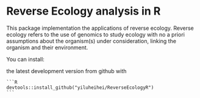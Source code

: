 # Reverse Ecology analysis in  R

This package implementation the applications of reverse ecology. 
Reverse ecology refers to the use of genomics to study ecology with no a priori
assumptions about the organism(s) under consideration, linking the organism and
their environment.

You can install:

the latest development version from github with

    ```R
    devtools::install_github("yiluheihei/ReverseEcologyR")
    ```
